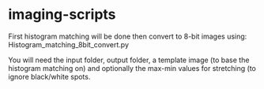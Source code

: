 # imaging-scripts

First histogram matching will be done then convert to 8-bit images using: Histogram_matching_8bit_convert.py

You will need the input folder, output folder, a template image (to base the histogram matching on) and optionally the max-min values for stretching (to ignore black/white spots. 
